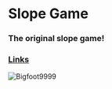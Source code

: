 # Slope Game
### The original slope game! 
### [Links](https://github.com/BigfootsGS/BigfootsGS.github.io/edit/main/other/links.md)

<img src="https://komarev.com/ghpvc/?username=Bigfoot9999&label=Repo Visitors&color=001eff&style=flat" alt="Bigfoot9999" /> 
